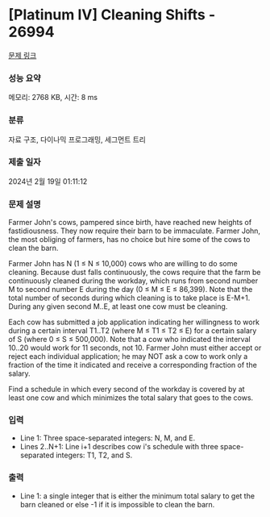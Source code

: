 # [Platinum IV] Cleaning Shifts - 26994 

[문제 링크](https://www.acmicpc.net/problem/26994) 

### 성능 요약

메모리: 2768 KB, 시간: 8 ms

### 분류

자료 구조, 다이나믹 프로그래밍, 세그먼트 트리

### 제출 일자

2024년 2월 19일 01:11:12

### 문제 설명

<p>Farmer John's cows, pampered since birth, have reached new heights of fastidiousness. They now require their barn to be immaculate. Farmer John, the most obliging of farmers, has no choice but hire some of the cows to clean the barn.</p>

<p>Farmer John has N (1 ≤ N ≤ 10,000) cows who are willing to do some cleaning. Because dust falls continuously, the cows require that the farm be continuously cleaned during the workday, which runs from second number M to second number E during the day (0 ≤ M ≤ E ≤ 86,399). Note that the total number of seconds during which cleaning is to take place is E-M+1. During any given second M..E, at least one cow must be cleaning.</p>

<p>Each cow has submitted a job application indicating her willingness to work during a certain interval T1..T2 (where M ≤ T1 ≤ T2 ≤ E) for a certain salary of S (where 0 ≤ S ≤ 500,000). Note that a cow who indicated the interval 10..20 would work for 11 seconds, not 10. Farmer John must either accept or reject each individual application; he may NOT ask a cow to work only a fraction of the time it indicated and receive a corresponding fraction of the salary.</p>

<p>Find a schedule in which every second of the workday is covered by at least one cow and which minimizes the total salary that goes to the cows.</p>

### 입력 

 <ul>
	<li>Line 1: Three space-separated integers: N, M, and E.</li>
	<li>Lines 2..N+1: Line i+1 describes cow i's schedule with three space-separated integers: T1, T2, and S.</li>
</ul>

### 출력 

 <ul>
	<li>Line 1: a single integer that is either the minimum total salary to get the barn cleaned or else -1 if it is impossible to clean the barn.</li>
</ul>

